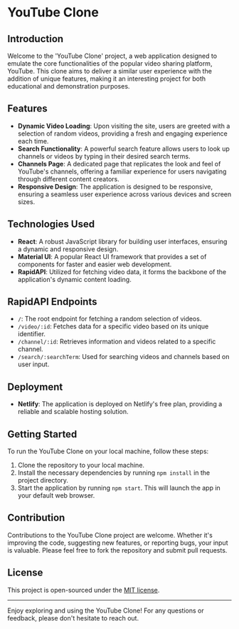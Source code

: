 
# YouTube Clone

## Introduction
Welcome to the 'YouTube Clone' project, a web application designed to emulate the core functionalities of the popular video sharing platform, YouTube. This clone aims to deliver a similar user experience with the addition of unique features, making it an interesting project for both educational and demonstration purposes.

## Features
- **Dynamic Video Loading**: Upon visiting the site, users are greeted with a selection of random videos, providing a fresh and engaging experience each time.
- **Search Functionality**: A powerful search feature allows users to look up channels or videos by typing in their desired search terms.
- **Channels Page**: A dedicated page that replicates the look and feel of YouTube's channels, offering a familiar experience for users navigating through different content creators.
- **Responsive Design**: The application is designed to be responsive, ensuring a seamless user experience across various devices and screen sizes.

## Technologies Used
- **React**: A robust JavaScript library for building user interfaces, ensuring a dynamic and responsive design.
- **Material UI**: A popular React UI framework that provides a set of components for faster and easier web development.
- **RapidAPI**: Utilized for fetching video data, it forms the backbone of the application's dynamic content loading.
  
## RapidAPI Endpoints
- `/`: The root endpoint for fetching a random selection of videos.
- `/video/:id`: Fetches data for a specific video based on its unique identifier.
- `/channel/:id`: Retrieves information and videos related to a specific channel.
- `/search/:searchTerm`: Used for searching videos and channels based on user input.

## Deployment
- **Netlify**: The application is deployed on Netlify's free plan, providing a reliable and scalable hosting solution.

## Getting Started
To run the YouTube Clone on your local machine, follow these steps:
1. Clone the repository to your local machine.
2. Install the necessary dependencies by running `npm install` in the project directory.
3. Start the application by running `npm start`. This will launch the app in your default web browser.

## Contribution
Contributions to the YouTube Clone project are welcome. Whether it's improving the code, suggesting new features, or reporting bugs, your input is valuable. Please feel free to fork the repository and submit pull requests.

## License
This project is open-sourced under the [MIT license](LICENSE.md).

---

Enjoy exploring and using the YouTube Clone! For any questions or feedback, please don't hesitate to reach out.
